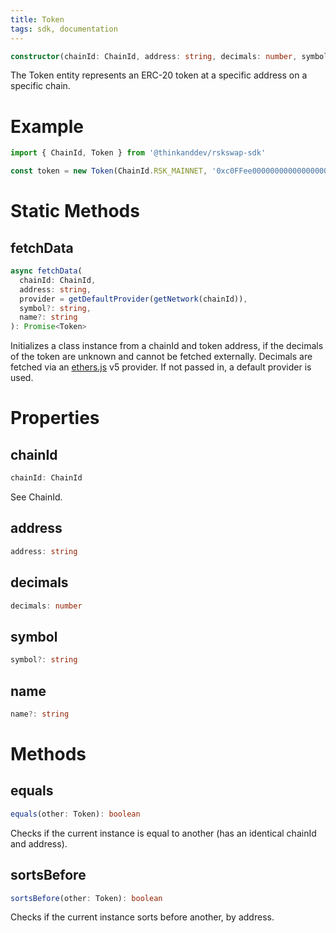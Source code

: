 ```yaml
---
title: Token
tags: sdk, documentation
---
```


```typescript
constructor(chainId: ChainId, address: string, decimals: number, symbol?: string, name?: string)
```

The Token entity represents an ERC-20 token at a specific address on a specific chain.

# Example

```typescript
import { ChainId, Token } from '@thinkanddev/rskswap-sdk'

const token = new Token(ChainId.RSK_MAINNET, '0xc0FFee0000000000000000000000000000000000', 18, 'HOT', 'Caffeine')
```

# Static Methods

## fetchData

```typescript
async fetchData(
  chainId: ChainId,
  address: string,
  provider = getDefaultProvider(getNetwork(chainId)),
  symbol?: string,
  name?: string
): Promise<Token>
```

Initializes a class instance from a chainId and token address, if the decimals of the token are unknown and cannot be fetched externally. Decimals are fetched via an [ethers.js](https://github.com/ethers-io/ethers.js/) v5 provider. If not passed in, a default provider is used.

# Properties

## chainId

```typescript
chainId: ChainId
```

See <Link to='/docs/v2/SDK/other-exports/#chainid'>ChainId</Link>.

## address

```typescript
address: string
```

## decimals

```typescript
decimals: number
```

## symbol

```typescript
symbol?: string
```

## name

```typescript
name?: string
```

# Methods

## equals

```typescript
equals(other: Token): boolean
```

Checks if the current instance is equal to another (has an identical chainId and address).

## sortsBefore

```typescript
sortsBefore(other: Token): boolean
```

Checks if the current instance sorts before another, by address.
